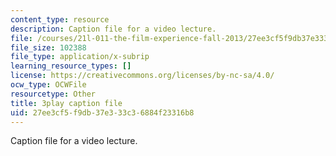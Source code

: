```yaml
---
content_type: resource
description: Caption file for a video lecture.
file: /courses/21l-011-the-film-experience-fall-2013/27ee3cf5f9db37e333c36884f23316b8_0jWfHFBLnv0.srt
file_size: 102388
file_type: application/x-subrip
learning_resource_types: []
license: https://creativecommons.org/licenses/by-nc-sa/4.0/
ocw_type: OCWFile
resourcetype: Other
title: 3play caption file
uid: 27ee3cf5-f9db-37e3-33c3-6884f23316b8
---
```

Caption file for a video lecture.